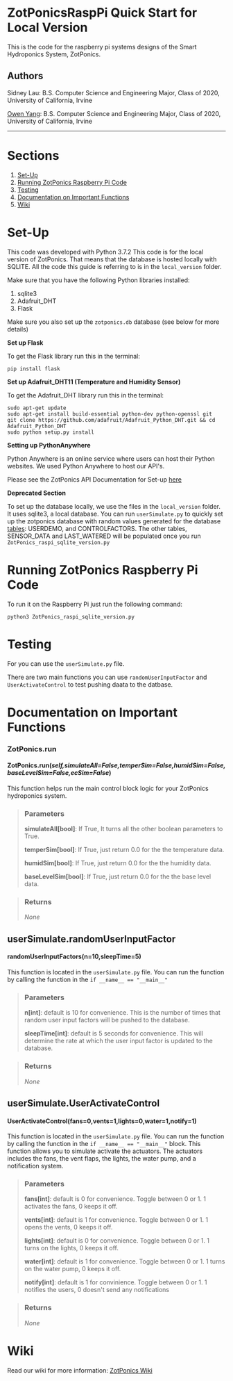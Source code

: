 # ZotPonicsRaspPi Quick Start for Local Version
This is the code for the raspberry pi systems designs of the Smart Hydroponics System, ZotPonics.
## Authors
Sidney Lau: B.S. Computer Science and Engineering Major, Class of 2020, University of California, Irvine

[Owen Yang](https://www.linkedin.com/in/owen-yang-200989138/): B.S. Computer Science and Engineering Major, Class of 2020, University of California, Irvine
*********************
# Sections
1. [Set-Up](#set-up)
2. [Running ZotPonics Raspberry Pi Code](#running-zotponics-raspberry-pi-code)
3. [Testing](#testing)
4. [Documentation on Important Functions](#documentation-on-important-functions)
5. [Wiki](#wiki)



# Set-Up
This code was developed with Python 3.7.2
This code is for the local version of ZotPonics. That means that the database is hosted locally with SQLITE. All the code this guide is referring to is in the `local_version` folder.

Make sure that you have the following Python libraries installed:
1. sqlite3
2. Adafruit_DHT
3. Flask

Make sure you also set up the `zotponics.db` database (see below for more details)

**Set up Flask**

To get the Flask library run this in the terminal:
```
pip install flask
```

**Set up Adafruit_DHT11 (Temperature and Humidity Sensor)**

To get the Adafruit_DHT library run this in the terminal:
```
sudo apt-get update
sudo apt-get install build-essential python-dev python-openssl git
git clone https://github.com/adafruit/Adafruit_Python_DHT.git && cd Adafruit_Python_DHT
sudo python setup.py install
```

**Setting up PythonAnywhere**

Python Anywhere is an online service where users can host their Python websites. We used Python Anywhere to host our API's.

Please see the ZotPonics API Documentation for Set-up [here](https://github.com/Senior-Design-ZotPonics/ZotPonicsRaspPi/wiki/ZotPonics-API-Documentation)

**Deprecated Section**

To set up the database locally, we use the files in the `local_version` folder. It uses sqlite3, a local database. You can run `userSimulate.py` to quickly set up the zotponics database with random values generated for the database [tables](wiki_content/database_relation.png): USERDEMO, and CONTROLFACTORS. The other tables, SENSOR_DATA and LAST_WATERED will be populated once you run `ZotPonics_raspi_sqlite_version.py`


# Running ZotPonics Raspberry Pi Code
To run it on the Raspberry Pi just run the following command:
```
python3 ZotPonics_raspi_sqlite_version.py
```
# Testing
For you can use the `userSimulate.py` file.

There are two main functions you can use `randomUserInputFactor` and `UserActivateControl` to test pushing daata to the datbase.

# Documentation on Important Functions
### ZotPonics.run
#### ZotPonics.run(*self,simulateAll=False,temperSim=False,humidSim=False,baseLevelSim=False,ecSim=False*)
This function helps run the main control block logic for your ZotPonics hydroponics system.

> ### Parameters
>
> **simulateAll[bool]**: If True, It turns all the other boolean parameters to True.
>
> **temperSim[bool]**: If True, just return 0.0 for the the temperature data.
>
> **humidSim[bool]**: If True, just return 0.0 for the the humidity data.
>
> **baseLevelSim[bool]**: If True, just return 0.0 for the the base level data.

> ### Returns
> *None*

## userSimulate.randomUserInputFactor
#### randomUserInputFactors(n=10,sleepTime=5)
This function is located in the `userSimulate.py` file. You can run the function by calling the function in the `if __name__ == "__main__"`

> ### Parameters
>
> **n[int]**: default is 10 for convenience. This is the number of times that random user input factors will be pushed to the database.
>
> **sleepTime[int]**: default is 5 seconds for convenience. This will determine the rate at which the user input factor is updated to the database.

> ### Returns
> *None*

## userSimulate.UserActivateControl
#### UserActivateControl(fans=0,vents=1,lights=0,water=1,notify=1)
This function is located in the `userSimulate.py` file. You can run the function by calling the function in the `if __name__ == "__main__"` block. This function allows you to simulate activate the actuators. The actuators includes the fans, the vent flaps, the lights, the water pump, and a notification system.

> ### Parameters
>
> **fans[int]**: default is 0 for convenience. Toggle between 0 or 1. 1 activates the fans, 0 keeps it off.
>
> **vents[int]**: default is 1 for convenience. Toggle between 0 or 1. 1 opens the vents, 0 keeps it off.
>
> **lights[int]**: default is 0 for convenience. Toggle between 0 or 1. 1 turns on the lights, 0 keeps it off.
>
> **water[int]**: default is 1 for convenience. Toggle between 0 or 1. 1 turns on the water pump, 0 keeps it off.
>
> **notify[int]**: default is 1 for convinience. Toggle between 0 or 1. 1 notifies the users, 0 doesn't send any notifications

> ### Returns
> *None*

# Wiki
Read our wiki for more information: [ZotPonics Wiki](https://github.com/Senior-Design-ZotPonics/ZotPonicsRaspPi/wiki)
